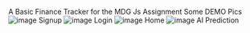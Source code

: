 A Basic Finance Tracker for the MDG Js Assignment
Some DEMO Pics
![image](https://github.com/user-attachments/assets/d7e17805-6b54-40f6-aa4b-b7607393094c)
Signup
![image](https://github.com/user-attachments/assets/cde41c8f-663f-4f40-9560-96a16ecc52f3)
Login
![image](https://github.com/user-attachments/assets/dc6e6fcb-e136-4b17-8a50-7783236445ea)
Home
![image](https://github.com/user-attachments/assets/8f7abddd-4bae-402d-8e4c-c48c3c949800)
AI Prediction
